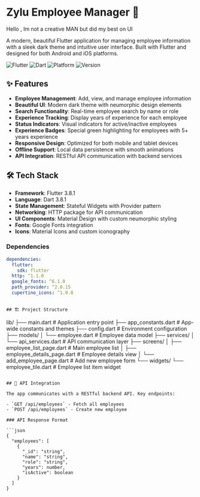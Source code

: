 # Zylu Employee Manager 📱

Hello , Im not a creative MAN but did my best on UI

A modern, beautiful Flutter application for managing employee information with a sleek dark theme and intuitive user interface. Built with Flutter and designed for both Android and iOS platforms.

![Flutter](https://img.shields.io/badge/Flutter-3.8.1-blue.svg)
![Dart](https://img.shields.io/badge/Dart-3.8.1-blue.svg)
![Platform](https://img.shields.io/badge/Platform-Android%20%7C%20iOS-green.svg)
![Version](https://img.shields.io/badge/Version-1.0.0-orange.svg)

## ✨ Features

- **Employee Management**: Add, view, and manage employee information
- **Beautiful UI**: Modern dark theme with neumorphic design elements
- **Search Functionality**: Real-time employee search by name or role
- **Experience Tracking**: Display years of experience for each employee
- **Status Indicators**: Visual indicators for active/inactive employees
- **Experience Badges**: Special green highlighting for employees with 5+ years experience
- **Responsive Design**: Optimized for both mobile and tablet devices
- **Offline Support**: Local data persistence with smooth animations
- **API Integration**: RESTful API communication with backend services

## 🛠️ Tech Stack

- **Framework**: Flutter 3.8.1
- **Language**: Dart 3.8.1
- **State Management**: Stateful Widgets with Provider pattern
- **Networking**: HTTP package for API communication
- **UI Components**: Material Design with custom neumorphic styling
- **Fonts**: Google Fonts integration
- **Icons**: Material Icons and custom iconography

### Dependencies

```yaml
dependencies:
  flutter:
    sdk: flutter
  http: ^1.1.0
  google_fonts: ^6.1.0
  path_provider: ^2.0.15
  cupertino_icons: ^1.0.8
```
```

## 🏗️ Project Structure

```
lib/
├── main.dart                 # Application entry point
├── app_constants.dart        # App-wide constants and themes
├── config.dart              # Environment configuration
├── models/
│   └── employee.dart        # Employee data model
├── services/
│   └── api_services.dart    # API communication layer
├── screens/
│   ├── employee_list_page.dart    # Main employee list
│   ├── employee_details_page.dart # Employee details view
│   └── add_employee_page.dart     # Add new employee form
└── widgets/
    └── employee_tile.dart   # Employee list item widget
```

## 🔌 API Integration

The app communicates with a RESTful backend API. Key endpoints:

- `GET /api/employees` - Fetch all employees
- `POST /api/employees` - Create new employee

### API Response Format

```json
{
  "employees": [
    {
      "_id": "string",
      "name": "string",
      "role": "string",
      "years": number,
      "isActive": boolean
    }
  ]
}
```
